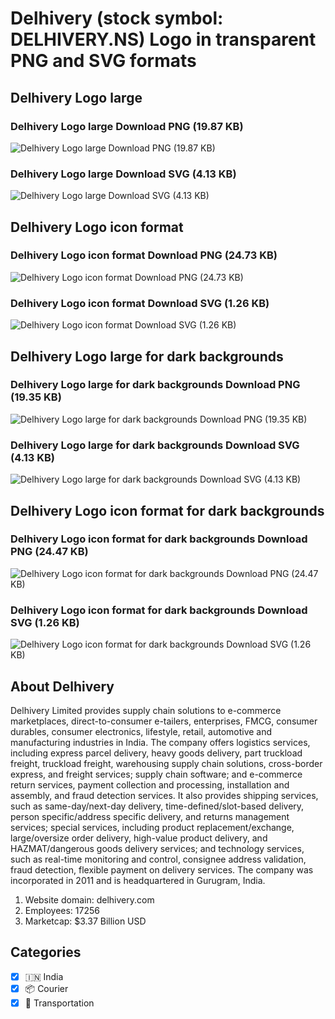 # Delhivery (stock symbol: DELHIVERY.NS) Logo in transparent PNG and SVG formats

## Delhivery Logo large

### Delhivery Logo large Download PNG (19.87 KB)

![Delhivery Logo large Download PNG (19.87 KB)](/img/orig/DELHIVERY.NS_BIG-f33cdfd4.png)

### Delhivery Logo large Download SVG (4.13 KB)

![Delhivery Logo large Download SVG (4.13 KB)](/img/orig/DELHIVERY.NS_BIG-a3f3a2f6.svg)

## Delhivery Logo icon format

### Delhivery Logo icon format Download PNG (24.73 KB)

![Delhivery Logo icon format Download PNG (24.73 KB)](/img/orig/DELHIVERY.NS-24f77207.png)

### Delhivery Logo icon format Download SVG (1.26 KB)

![Delhivery Logo icon format Download SVG (1.26 KB)](/img/orig/DELHIVERY.NS-4b1de3c4.svg)

## Delhivery Logo large for dark backgrounds

### Delhivery Logo large for dark backgrounds Download PNG (19.35 KB)

![Delhivery Logo large for dark backgrounds Download PNG (19.35 KB)](/img/orig/DELHIVERY.NS_BIG.D-495fd65b.png)

### Delhivery Logo large for dark backgrounds Download SVG (4.13 KB)

![Delhivery Logo large for dark backgrounds Download SVG (4.13 KB)](/img/orig/DELHIVERY.NS_BIG.D-0b96c9e8.svg)

## Delhivery Logo icon format for dark backgrounds

### Delhivery Logo icon format for dark backgrounds Download PNG (24.47 KB)

![Delhivery Logo icon format for dark backgrounds Download PNG (24.47 KB)](/img/orig/DELHIVERY.NS.D-b508130d.png)

### Delhivery Logo icon format for dark backgrounds Download SVG (1.26 KB)

![Delhivery Logo icon format for dark backgrounds Download SVG (1.26 KB)](/img/orig/DELHIVERY.NS.D-80d70e45.svg)

## About Delhivery

Delhivery Limited provides supply chain solutions to e-commerce marketplaces, direct-to-consumer e-tailers, enterprises, FMCG, consumer durables, consumer electronics, lifestyle, retail, automotive and manufacturing industries in India. The company offers logistics services, including express parcel delivery, heavy goods delivery, part truckload freight, truckload freight, warehousing supply chain solutions, cross-border express, and freight services; supply chain software; and e-commerce return services, payment collection and processing, installation and assembly, and fraud detection services. It also provides shipping services, such as same-day/next-day delivery, time-defined/slot-based delivery, person specific/address specific delivery, and returns management services; special services, including product replacement/exchange, large/oversize order delivery, high-value product delivery, and HAZMAT/dangerous goods delivery services; and technology services, such as real-time monitoring and control, consignee address validation, fraud detection, flexible payment on delivery services. The company was incorporated in 2011 and is headquartered in Gurugram, India.

1. Website domain: delhivery.com
2. Employees: 17256
3. Marketcap: $3.37 Billion USD


## Categories
- [x] 🇮🇳 India
- [x] 📦 Courier
- [x] 🚚 Transportation
